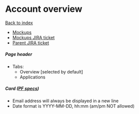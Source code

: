 # Account overview

[Back to index](../../index.md)

* [Mockups](https://marvelapp.com/prototype/55343de/screen/70807410)
* [Mockups JIRA ticket](https://issues.redhat.com/browse/THREESCALE-5421)
* [Parent JIRA ticket](https://issues.redhat.com/browse/THREESCALE-5420)

##### Page header
* Tabs:
  * Overview [selected by default]
  * Applications

##### Card ([PF specs](https://www.patternfly.org/v4/documentation/react/components/card))
* Email address will always be displayed in a new line
* Date format is YYYY-MM-DD, hh:mm (am/pm NOT allowed)
